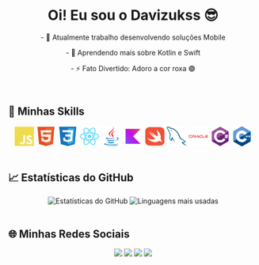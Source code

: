 <div align="center">
  <h1>Oi! Eu sou o Davizukss 😎</h1>
  <p>- 🔭 Atualmente trabalho desenvolvendo soluções Mobile</p>
  <p>- 🌱 Aprendendo mais sobre Kotlin e Swift</p>
  <p>- ⚡ Fato Divertido: Adoro a cor roxa 🟣</p>
</div>

<br>

## 🚀 Minhas Skills

<div align="center">
    <img src="https://raw.githubusercontent.com/devicons/devicon/master/icons/javascript/javascript-plain.svg" alt="JavaScript" height="40" width="40">
    <img src="https://raw.githubusercontent.com/devicons/devicon/master/icons/html5/html5-original.svg" alt="HTML5" height="40" width="40">
    <img src="https://raw.githubusercontent.com/devicons/devicon/master/icons/css3/css3-original.svg" alt="CSS3" height="40" width="40">
    <img src="https://raw.githubusercontent.com/devicons/devicon/master/icons/react/react-original.svg" alt="React" height="40" width="40">
    <img src="https://raw.githubusercontent.com/devicons/devicon/master/icons/java/java-original.svg" alt="Java" height="40" width="40">
    <img src="https://raw.githubusercontent.com/devicons/devicon/master/icons/kotlin/kotlin-original.svg" alt="Kotlin" height="40" width="40">
    <img src="https://raw.githubusercontent.com/devicons/devicon/master/icons/swift/swift-original.svg" alt="Swift" height="40" width="40">
    <img src="https://raw.githubusercontent.com/devicons/devicon/master/icons/mysql/mysql-original.svg" alt="SQL" height="40" width="40">
    <img src="https://raw.githubusercontent.com/devicons/devicon/master/icons/oracle/oracle-original.svg" alt="Oracle" height="40" width="40">
    <img src="https://raw.githubusercontent.com/devicons/devicon/master/icons/csharp/csharp-original.svg" alt="C#" height="40" width="40">
    <img src="https://raw.githubusercontent.com/devicons/devicon/master/icons/cplusplus/cplusplus-original.svg" alt="C++" height="40" width="40">
</div>

<br>

## 📈 Estatísticas do GitHub

<div align="center">
  <img src="https://github-readme-stats.vercel.app/api?username=davizukss&show_icons=true&theme=radical" alt="Estatísticas do GitHub" width="49%"/>
  <img src="https://github-readme-stats.vercel.app/api/top-langs/?username=davizukss&layout=compact&theme=radical" alt="Linguagens mais usadas" width="49%"/>
</div>

<br>

## 🌐 Minhas Redes Sociais

<div align="center">
  <a href="https://instagram.com/davizuks" target="_blank" style="text-decoration:none;">
    <img src="https://img.shields.io/badge/-Instagram-%23E4405F?style=for-the-badge&logo=instagram&logoColor=white">
  </a>
  <a href="https://www.twitch.tv/davizuks" target="_blank" style="text-decoration:none;">
    <img src="https://img.shields.io/badge/Twitch-9146FF?style=for-the-badge&logo=twitch&logoColor=white">
  </a>
  <a href="mailto:davivarelladev@gmail.com" style="text-decoration:none;">
    <img src="https://img.shields.io/badge/-Gmail-%23333?style=for-the-badge&logo=gmail&logoColor=white">
  </a>
  <a href="https://www.linkedin.com/in/davivarella/" target="_blank" style="text-decoration:none;">
    <img src="https://img.shields.io/badge/-LinkedIn-%230077B5?style=for-the-badge&logo=linkedin&logoColor=white">
  </a>
</div>

